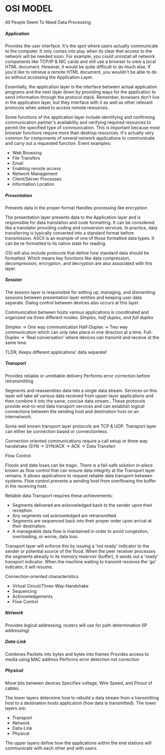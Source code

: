 # OSI MODEL

All People Seem To Need Data Processing
##### Application

Provides the user interface. It's the spot where users actually communicate to the computer. It only comes into play when its clear that access to the network will be needed soon. For example, you could uninstall all network components like TCP/IP & NIC cards and still use a browser to view a local HTML document. However, it would be quite difficult to do much else. If you'd like to retrieve a remote HTML document, you wouldn't be able to do so without accessing the Application Layer.

Essentially, the application layer is the interface between actual application programs and the next layer down by providing ways for the application to send information through the protocol stack. Remember, browsers don't live in the application layer, but they interface with it as well as other relevant protocols when asked to access remote resources.

Some functions of the application layer include identifying and confirming communication partner's availability and verifying required resources to permit the specified type of communication. This is important because most browser functions require more than desktop resources. It's actually very common for components of several network applications to communicate and carry out a requested function. Event examples:
- Web Browsing
- File Transfers
- Email
- Enabling remote access
- Network Management
- Client/Server Processes
- Information Location


##### Presentation

Presents data in the proper format
Handles processing like encryption

The presentation layer presents data to the Application layer and is responsible for data translation and code formatting. It can be considered like a translator providing coding and conversion services. In practice, data transferring is typically converted into a standard format before transmission. ASCII is an example of one of those formatted data types. It can be re-formatted to its native state for reading.

OSI will also include protocols that define how standard data should be formatted. Which means key functions like data compression, decompression, encryption, and decryption are also associated with this layer.
##### Session

The session layer is responsible for setting up, managing, and dismantling sessions between presentation layer entities and keeping user data separate. Dialog control between devices also occurs at this layer.

Communication between hosts various applications is coordinated and organized via three different modes: *Simplex, half duplex, and full duplex*

Simplex -> One way communication
Half-Duplex -> Two way communication which can only take place in one direction at a time.
Full-Duplex -> 'Real conversation' where devices can transmit and receive at the same time.

TLDR; Keeps different applications' data separate!

##### Transport
Provides reliable or unreliable delivery
Performs error correction before retransmitting

Segments and reassembles data into a single data stream. Services on this layer will take all various data received from upper-layer applications and then combine it into the same, concise data stream.. These protocols provide end-to-end data transport services and can establish logical connections between the sending host and destination host on an internetwork.

Some well known transport layer protocols are TCP & UDP. Transport layer can either be connection based or connectionless.

Connection oriented communications require a call setup or three way handshake (SYN -> SYN/ACK -> ACK -> Data Transfer)


Flow Control

Floods and data loses can be tragic. There is a fail-safe solution in-place known as flow control that can ensure data integrity at the Transport layer remains. It allows applications to request reliable data transport between systems. Flow control prevents a sending host from overflowing the buffer in the receiving host.

Reliable data Transport requires these achievements:
- Segments delivered are acknowledged back to the sender upon their reception.
- Any segments not acknowledged are retransmitted.
- Segments are sequenced back into their proper order upon arrival at their destination.
- A manageable data flow is maintained in order to avoid congestion, overloading, or worse, data loss.

Transport layer will enforce this by issuing a 'not ready' indicator to the sender or potential source of the flood. When the peer receiver processes the segments already in its memory reservoir (buffer), it sends out a 'ready' transport indicator. When the machine waiting to transmit receives the 'go' indicator, it will resume.

Connection-oriented characteristics
- Virtual Circuit/Three-Way-Handshake
- Sequencing
- Acknowledgements
- Flow Control 
##### Network
Provides logical addressing, routers will use for path determination (IP addressing)

##### Data-Link
Combines Packets into bytes and bytes into frames
Provides access to media using MAC address
Performs error detection not correction

##### Physical
Move bits between devices
Specifies voltage, Wire Speed, and Pinout of cables.


The lower layers determine how to rebuild a data stream from a transmitting host to a destination hosts application (how data is transmitted). The lower layers are:
- Transport
- Network
- Data-Link
- Physical

The upper layers define how the applications within the end stations will communicate with each other and with users.
